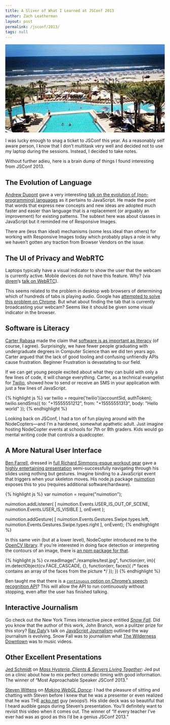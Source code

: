 ```yaml
---
title: A Sliver of What I Learned at JSConf 2013
author: Zach Leatherman
layout: post
permalink: /jsconf/2013/
tags: null
---
```


![](/web/img/posts/jsconf/amelia.jpg)

I was lucky enough to snag a ticket to JSConf this year. As a reasonably self aware person, I know that I don’t multitask very well and decided not to use my laptop during the sessions. Instead, I decided to take notes.

Without further adieu, here is a brain dump of things I found interesting from JSConf 2013.

## The Evolution of Language

[Andrew Dupont](https://twitter.com/andrewdupont) gave a very interesting [talk on the evolution of (non-programming) languages](http://www.slideshare.net/savetheclocktower/learning-new-words-22244915) as it pertains to JavaScript.  He made the point that words that express new concepts and new ideas are adopted much faster and easier than language that is a replacement (or arguably an improvement) for existing patterns. The subtext here was about classes in JavaScript but it reminded me of Responsive Images.

There are (less than ideal) mechanisms (some less ideal than others) for working with Responsive Images today which probably plays a role in why we haven’t gotten any traction from Browser Vendors on the issue.

## The UI of Privacy and WebRTC

Laptops typically have a visual indicator to show the user that the webcam is currently active. Mobile devices do not have this feature. Why? (via [@rem](https://twitter.com/rem/)’s [talk on WebRTC](https://speakerdeck.com/rem/lessons-from-the-experimental-edge-of-technology)).

This seems related to the problem in desktop web browsers of determining which of hundreds of tabs is playing audio. Google has [attempted to solve this problem on Chrome](http://thenextweb.com/google/2013/02/25/google-chrome-may-soon-get-audio-indicators-to-show-you-noisy-tabs-keep-them-open-when-memory-runs-out/). But what about finding the tab that is currently broadcasting your webcam? Seems like it should be given some visual indicator in the browser.

## Software is Literacy

[Carter Rabasa](https://twitter.com/carterrabasa) made the claim that [software is as important as literacy](http://crabasa.github.io/jsconf-2013/) (of course, I agree). Surprisingly, we have fewer people graduating with undergraduate degrees in Computer Science than we did ten years ago.  Carter argued that the lack of good tooling and confusing unfriendly APIs cause frustration.  Beginner Frustration is devastating to our field.

If we can get young people excited about what they can build with only a few lines of code, it will change everything. Carter, as a technical evangelist for [Twilio](http://www.twilio.com/), showed how to send or receive an SMS in your application with just a few lines of JavaScript.

{% highlight js %}
var twilio = require('twilio')(accountSid, authToken);
twilio.sendSms({
  to:   "+15555551212", 
  from: "+15555551313", 
  body: "Hello world"
});
{% endhighlight %}

Looking back on JSConf, I had a ton of fun playing around with the NodeCopters—and I’m a hardened, somewhat apathetic adult. Just imagine hosting NodeCopter events at schools for 7th or 8th graders. Kids would go mental writing code that controls a quadcopter.

## A More Natural User Interface

[Ben Farrell](https://twitter.com/bfarrellforever), dressed in [full Richard Simmons-esque workout gear](https://twitter.com/kitesurfer/status/340538500317335552) gave a [highly entertaining presentation](https://github.com/bengfarrell/s2wPreso) semi-successfully navigating through his slides using nothing but gestures.   Imagine binding to a JavaScript event that triggers when your skeleton moves. His node.js package [nuimotion](https://github.com/bengfarrell/nuimotion) exposes this to you (requires additional software/hardware).

{% highlight js %}
var nuimotion = require("nuimotion");

nuimotion.addListener( [
  nuimotion.Events.USER_IS_OUT_OF_SCENE,
  nuimotion.Events.USER_IS_VISIBLE ],
  onEvent );

nuimotion.addGesture( [
  nuimotion.Events.Gestures.Swipe.types.left,
  nuimotion.Events.Gestures.Swipe.types.right ],
  onEvent);
{% endhighlight %}

In this same vein (but at a lower level), NodeCopter introduced me to the [OpenCV library](http://opencv.org/). If you’re interested in doing face detection or interpreting the contours of an image, there is [an npm package for that](https://github.com/peterbraden/node-opencv).

{% highlight js %}
cv.readImage("./examples/test.jpg", function(err, im){
  im.detectObject(cv.FACE_CASCADE, {}, function(err, faces){
    /* faces contains an array of the faces from the picture */
  });
})
{% endhighlight %}

Ben taught me that there is a [`continuous` option on Chrome’s speech recognition API](http://updates.html5rocks.com/2013/01/Voice-Driven-Web-Apps-Introduction-to-the-Web-Speech-API)? This will allow the API to run continuously without stopping, even after the user has finished talking.

## Interactive Journalism

Go check out the New York Times interactive piece entitled [*Snow Fall*](http://www.nytimes.com/projects/2012/snow-fall/). Did you know that the author of this work, John Branch, won a pulitzer prize for this story? [Ray Daly](https://twitter.com/raydaly)’s talk on [JavaScript Journalism](http://jsjournalism.com/jsconf/slides.html) outlined the way journalism is evolving. Snow Fall was to journalism what [The Wilderness Downtown](http://www.thewildernessdowntown.com/) was to music videos.

## Other Excellent Presentations

[Jed Schmidt](https://twitter.com/jedschmidt) on [*Mass Hysteria, Clients &amp; Servers Living Together*](http://www.flickr.com/photos/tr4nslator/sets/72157633835243012/): Jed put on a clinic about how to mix perfect comedic timing with good information. The winner of “Most Approachable Speaker JSConf 2013.”

[Steven Wittens](https://twitter.com/unconed) on [*Making WebGL Dance*](http://acko.net/files/fullfrontal/fullfrontal/webglmath/online.html): I had the pleasure of sitting and chatting with Steven before I knew that he was a presenter or even realized that he was THE [acko.net](http://acko.net/) guy (woops!). His slide deck was so beautiful that I heard audible gasps during Steven’s presentation. You’ll definitely want to revisit this video when it comes out. The winner of “If every teacher I’ve ever had was as good as this I’d be a genius JSConf 2013.”
